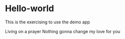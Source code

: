 # Hello-world
This is the exercising to use the demo app

Living on a prayer
Nothing gonna change my love for you
